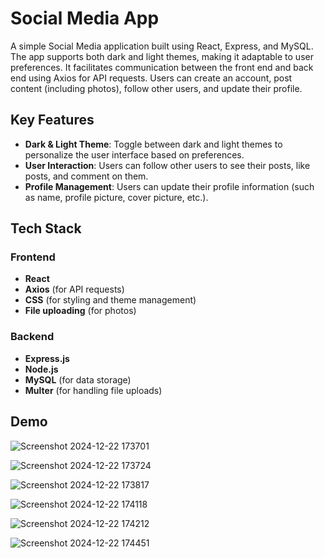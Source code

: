 # Social Media App

A simple Social Media application built using React, Express, and MySQL. The app supports both dark and light themes, making it adaptable to user preferences. It facilitates communication between the front end and back end using Axios for API requests. Users can create an account, post content (including photos), follow other users, and update their profile.

## Key Features

- **Dark & Light Theme**: Toggle between dark and light themes to personalize the user interface based on preferences.
- **User Interaction**: Users can follow other users to see their posts, like posts, and comment on them.
- **Profile Management**: Users can update their profile information (such as name, profile picture, cover picture, etc.).

## Tech Stack

### Frontend

- **React**
- **Axios** (for API requests)
- **CSS** (for styling and theme management)
- **File uploading** (for photos)

### Backend

- **Express.js**
- **Node.js**
- **MySQL** (for data storage)
- **Multer** (for handling file uploads)


## Demo

![Screenshot 2024-12-22 173701](https://github.com/user-attachments/assets/38fd42b9-3869-45b4-8387-de0b7f686837)

![Screenshot 2024-12-22 173724](https://github.com/user-attachments/assets/c1364fc1-18f2-4cf5-9f0f-b00caefc9740)

![Screenshot 2024-12-22 173817](https://github.com/user-attachments/assets/191d2e02-78d6-4dc1-a3aa-795aacc733a5)

![Screenshot 2024-12-22 174118](https://github.com/user-attachments/assets/a03dce72-b9e0-418d-88e6-5b758ed82a32)

![Screenshot 2024-12-22 174212](https://github.com/user-attachments/assets/0b307a80-8d8b-4a9f-81c4-0daa0d6d56f6)

![Screenshot 2024-12-22 174451](https://github.com/user-attachments/assets/536bb0b8-f75f-42f2-9b3a-0265cddb49aa)

